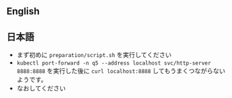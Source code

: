 ## English

## 日本語
- まず初めに `preparation/script.sh` を実行してください
- `kubectl port-forward -n q5 --address localhost svc/http-server 8888:8888` を実行した後に `curl localhost:8888` してもうまくつながらないようです。
- なおしてください